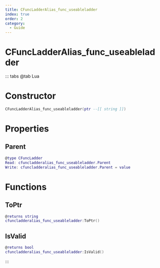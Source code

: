 ```yaml
---
title: CFuncLadderAlias_func_useableladder
index: true
order: 2
category:
  - Guide
---
```


# CFuncLadderAlias_func_useableladder

::: tabs
@tab Lua
# Constructor
```lua
CFuncLadderAlias_func_useableladder(ptr --[[ string ]])
```
# Properties
## Parent 
```lua
@type CFuncLadder
Read: cfuncladderalias_func_useableladder.Parent
Write: cfuncladderalias_func_useableladder.Parent = value
```
# Functions
## ToPtr
```lua
@returns string
cfuncladderalias_func_useableladder:ToPtr()
```
## IsValid
```lua
@returns bool
cfuncladderalias_func_useableladder:IsValid()
```

:::